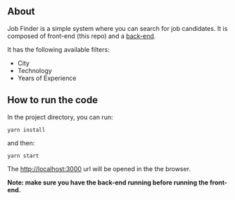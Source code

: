 ## About

Job Finder is a simple system where you can search for job candidates.
It is composed of front-end (this repo) and a [back-end](https://github.com/vghellere/job-finder-back).

It has the following available filters:
- City
- Technology
- Years of Experience

## How to run the code

In the project directory, you can run:

`yarn install`

and then:

`yarn start`

The [http://localhost:3000](http://localhost:3000) url will be opened in the the browser.

**Note: make sure you have the back-end running before running the front-end.**
